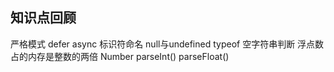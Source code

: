 ## 知识点回顾 
严格模式 defer async 标识符命名  null与undefined typeof 空字符串判断 浮点数占的内存是整数的两倍  Number parseInt() parseFloat()